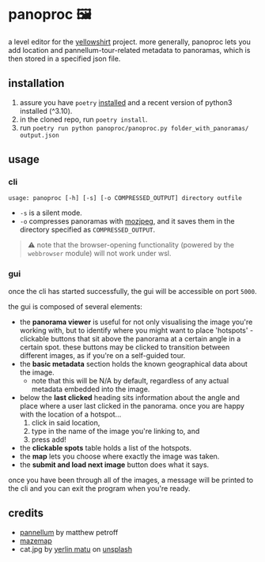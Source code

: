 # panoproc 🖼️

a level editor for the [yellowshirt](https://github.com/devsoc-unsw/trainee-woodelf-24t2) project.
more generally, panoproc lets you add location and pannellum-tour-related metadata to panoramas, which is then stored in a specified json file.

## installation

1. assure you have `poetry` [installed](https://python-poetry.org/docs/#installing-with-pipx) and a recent version of python3 installed (^3.10).
2. in the cloned repo, run `poetry install`.
3. run `poetry run python panoproc/panoproc.py folder_with_panoramas/ output.json`

## usage

### cli

`usage: panoproc [-h] [-s] [-o COMPRESSED_OUTPUT] directory outfile`

* `-s` is a silent mode.
* `-o` compresses panoramas with [mozjpeg](https://github.com/mozilla/mozjpeg), and it saves them in the directory specified as `COMPRESSED_OUTPUT`.

> ⚠️ note that the browser-opening functionality (powered by the `webbrowser` module) will not work under wsl.

### gui

once the cli has started successfully, the gui will be accessible on port `5000`.

the gui is composed of several elements:
* the **panorama viewer** is useful for not only visualising the image you're working with, but to identify where you might want to place 'hotspots' - clickable buttons that sit above the panorama at a certain angle in a certain spot. these buttons may be clicked to transition between different images, as if you're on a self-guided tour.
* the **basic metadata** section holds the known geographical data about the image.
	* note that this will be N/A by default, regardless of any actual metadata embedded into the image.
* below the **last clicked** heading sits information about the angle and place where a user last clicked in the panorama. once you are happy with the location of a hotspot...
	1. click in said location,
	2. type in the name of the image you're linking to, and
	3. press add!
* the **clickable spots** table holds a list of the hotspots.
* the **map** lets you choose where exactly the image was taken.
* the **submit and load next image** button does what it says.

once you have been through all of the images, a message will be printed to the cli and you can exit the program when you're ready.

## credits

* [pannellum](https://github.com/mpetroff/pannellum/) by matthew petroff
* [mazemap](https://api.mazemap.com/js/v2.1.2/docs/)
* cat.jpg by [yerlin matu](https://unsplash.com/@yerlinmatu) on [unsplash](https://unsplash.com/photos/shallow-focus-photography-of-white-and-brown-cat-GtwiBmtJvaU)
